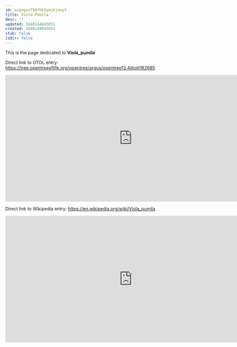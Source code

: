 ```yaml
---
id: szgngsn750fhk5ymj6jovyt
title: Viola Pumila
desc: ''
updated: 1648144045651
created: 1648144045651
stub: false
isDir: false
---
```

This is the page dedicated to **Viola_pumila**


Direct link to OTOL entry: https://tree.opentreeoflife.org/opentree/argus/opentree13.4@ott162685



<html>
    <body>
    <iframe src="https://tree.opentreeoflife.org/opentree/argus/opentree13.4@ott162685"
    width="800" height="400" frameborder="0" allowfullscreen> </iframe>
    </body>
</html>
    


Direct link to Wikipedia entry: https://en.wikipedia.org/wiki/Viola_pumila



<html>
    <body>
    <iframe src="https://en.wikipedia.org/wiki/Viola_pumila"
    width="800" height="400" frameborder="0" allowfullscreen> </iframe>
    </body>
</html>
    
